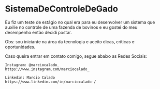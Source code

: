 # SistemaDeControleDeGado
Eu fiz um teste de estágio no qual era para eu desenvolver um sistema que auxilie no controle de uma fazenda de bovinos e eu gostei do meu desempenho então decidi postar.

Obs: sou iniciante na área da tecnologia e aceito dicas, críticas e oportunidades.

Caso queira entrar em contato comigo, segue abaixo as Redes Sociais: 

    Instagram: @marciocalado_ 
    https://www.instagram.com/marciocalado_

    Linkedin: Marcio Calado
    https://www.linkedin.com/in/marciocalado-/

